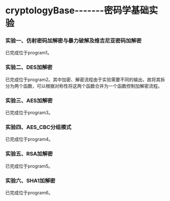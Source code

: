 # cryptologyBase-------密码学基础实验



### 实验一、仿射密码加解密与暴力破解及维吉尼亚密码加解密

 已完成位于program1。



### 实验二、DES加解密

已完成位于program2。其中加密、解密流程由于实验需要不同的输出，故将其拆分为两个函数，可以根据对称性将这两个函数合并为一个函数控制加解密流程。

### 实验三、AES加解密

已完成位于program3。

### 实验四、AES_CBC分组模式

已完成位于program4。

### 实验五、RSA加解密

已完成位于program5。

### 实验六、SHA1加解密

已完成位于program6。